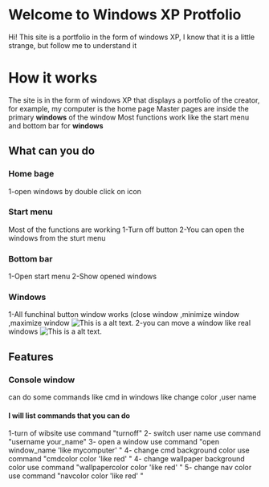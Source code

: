 # Welcome to Windows XP  Protfolio

Hi! This site is a portfolio in the form of windows XP, I know that it is a little strange, but follow me to understand it


# How it works

The site is in the form of windows XP that displays a portfolio of the creator, 
for example, my computer is the home page
Master pages are inside the primary **windows** of the window
Most functions work like the start menu and bottom bar for **windows**

## What can you do
### Home bage 
1-open windows by double click on icon
### Start menu
Most of the functions are working
1-Turn off button
2-You can open the windows from the sturt menu
### Bottom bar
1-Open start menu 
2-Show opened windows
### Windows 
1-All funchinal button window works (close window ,minimize window ,maximize window ![This is a alt text.](/image/sample.png "")
2-you can move a window like real windows
![This is a alt text.](/image/sample.png "")
## Features

### Console window
can do some commands like cmd in windows like change color ,user name 
#### I will list commands that you can do
 1-turn of wibsite 
use command "turnoff"
2- switch user name 
use command "username your_name"
3- open a window
use command "open window_name   'like mycomputer'  "
4- change cmd background color
use command "cmdcolor color  'like red'  "
4- change wallpaper background color
use command "wallpapercolor color  'like red' "
5- change nav color
use command "navcolor color  'like red' " 
